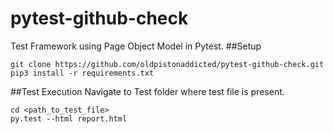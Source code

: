 # pytest-github-check

Test Framework using Page Object Model in Pytest.
##Setup

```
git clone https://github.com/oldpistonaddicted/pytest-github-check.git
pip3 install -r requirements.txt
```

##Test Execution
Navigate to Test folder where test file is present.
```
cd <path_to_test_file>
py.test --html report.html
```

